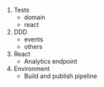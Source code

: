 1. Tests
    - domain
    - react
1. DDD
    - events
    - others
1. React
    - Analytics endpoint
1. Environment
    - Build and publish pipeline